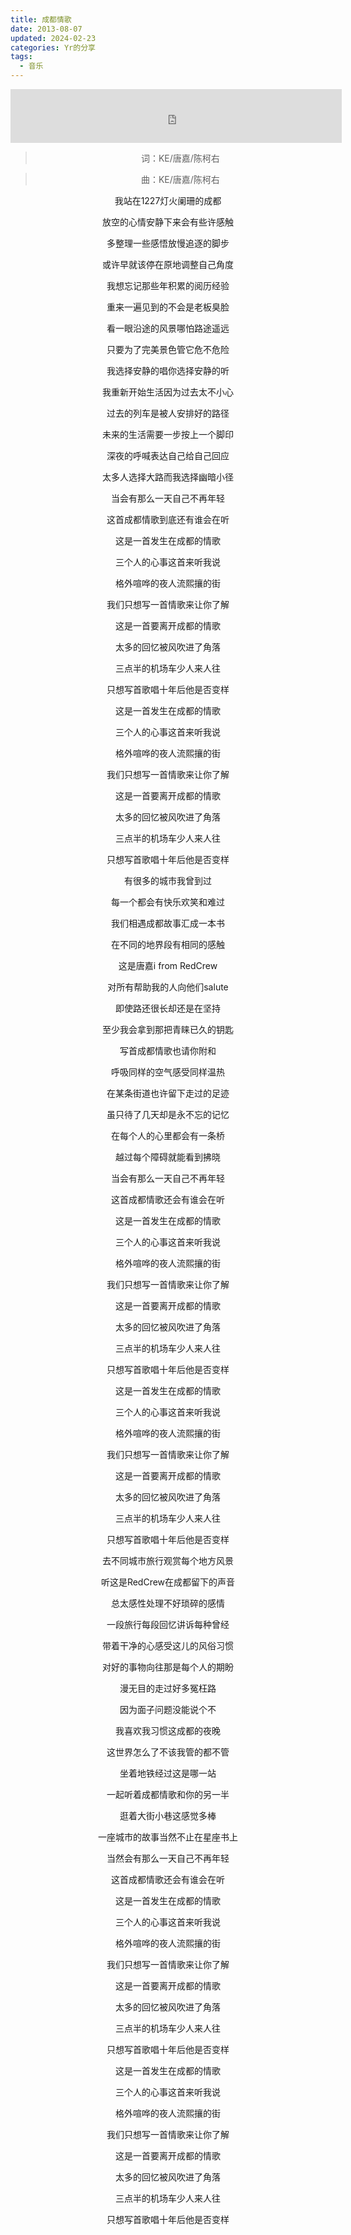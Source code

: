 ```yaml
---
title: 成都情歌
date: 2013-08-07
updated: 2024-02-23
categories: Yr的分享
tags:
  - 音乐
---
```


<iframe 
    frameborder="no" 
    border="0" 
    marginwidth="0" 
    marginheight="0" 
    width=530 
    height=86 
    src="https://music.163.com/outchain/player?type=2&id=32807689&auto=1&height=66">
</iframe>

<center>

> 词：KE/唐嘉/陈柯右

> 曲：KE/唐嘉/陈柯右

我站在1227灯火阑珊的成都

放空的心情安静下来会有些许感触

多整理一些感悟放慢追逐的脚步

或许早就该停在原地调整自己角度

<!-- more -->

我想忘记那些年积累的阅历经验

重来一遍见到的不会是老板臭脸

看一眼沿途的风景哪怕路途遥远

只要为了完美景色管它危不危险

我选择安静的唱你选择安静的听

我重新开始生活因为过去太不小心

过去的列车是被人安排好的路径

未来的生活需要一步按上一个脚印

深夜的呼喊表达自己给自己回应

太多人选择大路而我选择幽暗小径

当会有那么一天自己不再年轻

这首成都情歌到底还有谁会在听

这是一首发生在成都的情歌

三个人的心事这首来听我说

格外喧哗的夜人流熙攘的街

我们只想写一首情歌来让你了解

这是一首要离开成都的情歌

太多的回忆被风吹进了角落

三点半的机场车少人来人往

只想写首歌唱十年后他是否变样

这是一首发生在成都的情歌

三个人的心事这首来听我说

格外喧哗的夜人流熙攘的街

我们只想写一首情歌来让你了解

这是一首要离开成都的情歌

太多的回忆被风吹进了角落

三点半的机场车少人来人往

只想写首歌唱十年后他是否变样

有很多的城市我曾到过

每一个都会有快乐欢笑和难过

我们相遇成都故事汇成一本书

在不同的地界段有相同的感触

这是唐嘉i from RedCrew

对所有帮助我的人向他们salute

即使路还很长却还是在坚持

至少我会拿到那把青睐已久的钥匙

写首成都情歌也请你附和

呼吸同样的空气感受同样温热

在某条街道也许留下走过的足迹

虽只待了几天却是永不忘的记忆

在每个人的心里都会有一条桥

越过每个障碍就能看到拂晓

当会有那么一天自己不再年轻

这首成都情歌还会有谁会在听

这是一首发生在成都的情歌

三个人的心事这首来听我说

格外喧哗的夜人流熙攘的街

我们只想写一首情歌来让你了解

这是一首要离开成都的情歌

太多的回忆被风吹进了角落

三点半的机场车少人来人往

只想写首歌唱十年后他是否变样

这是一首发生在成都的情歌

三个人的心事这首来听我说

格外喧哗的夜人流熙攘的街

我们只想写一首情歌来让你了解

这是一首要离开成都的情歌

太多的回忆被风吹进了角落

三点半的机场车少人来人往

只想写首歌唱十年后他是否变样

去不同城市旅行观赏每个地方风景

听这是RedCrew在成都留下的声音

总太感性处理不好琐碎的感情

一段旅行每段回忆讲诉每种曾经

带着干净的心感受这儿的风俗习惯

对好的事物向往那是每个人的期盼

漫无目的走过好多冤枉路

因为面子问题没能说个不

我喜欢我习惯这成都的夜晚

这世界怎么了不该我管的都不管

坐着地铁经过这是哪一站

一起听着成都情歌和你的另一半

逛着大街小巷这感觉多棒

一座城市的故事当然不止在星座书上

当然会有那么一天自己不再年轻

这首成都情歌还会有谁会在听

这是一首发生在成都的情歌

三个人的心事这首来听我说

格外喧哗的夜人流熙攘的街

我们只想写一首情歌来让你了解

这是一首要离开成都的情歌

太多的回忆被风吹进了角落

三点半的机场车少人来人往

只想写首歌唱十年后他是否变样

这是一首发生在成都的情歌

三个人的心事这首来听我说

格外喧哗的夜人流熙攘的街

我们只想写一首情歌来让你了解

这是一首要离开成都的情歌

太多的回忆被风吹进了角落

三点半的机场车少人来人往

只想写首歌唱十年后他是否变样
</center>